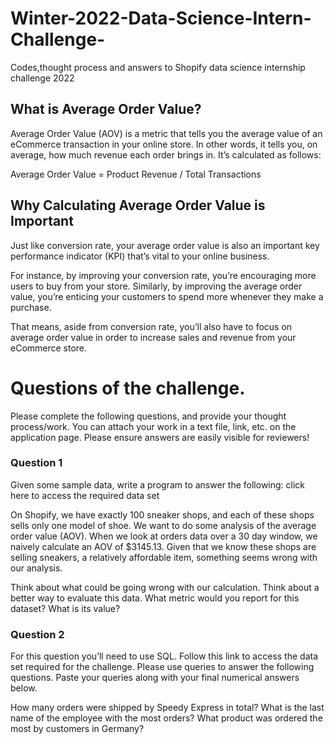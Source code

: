 # Winter-2022-Data-Science-Intern-Challenge-
Codes,thought process and answers to Shopify data science internship challenge 2022

## What is Average Order Value?
Average Order Value (AOV) is a metric that tells you the average value of an eCommerce transaction in your online store. In other words, it tells you, on average, how much revenue each order brings in.
It’s calculated as follows:

Average Order Value = Product Revenue / Total Transactions

## Why Calculating Average Order Value is Important
Just like conversion rate, your average order value is also an important key performance indicator (KPI) that’s vital to your online business.

For instance, by improving your conversion rate, you’re encouraging more users to buy from your store. Similarly, by improving the average order value, you’re enticing your customers to spend more whenever they make a purchase.

That means, aside from conversion rate, you’ll also have to focus on average order value in order to increase sales and revenue from your eCommerce store.

# Questions of the challenge.
Please complete the following questions, and provide your thought process/work. You can attach your work in a text file, link, etc. on the application page. Please ensure answers are easily visible for reviewers!


### Question 1
Given some sample data, write a program to answer the following: click here to access the required data set

On Shopify, we have exactly 100 sneaker shops, and each of these shops sells only one model of shoe. We want to do some analysis of the average order value (AOV). When we look at orders data over a 30 day window, we naively calculate an AOV of $3145.13. Given that we know these shops are selling sneakers, a relatively affordable item, something seems wrong with our analysis. 

Think about what could be going wrong with our calculation. Think about a better way to evaluate this data. 
What metric would you report for this dataset?
What is its value?


### Question 2
For this question you’ll need to use SQL. Follow this link to access the data set required for the challenge. Please use queries to answer the following questions. Paste your queries along with your final numerical answers below.

How many orders were shipped by Speedy Express in total?
What is the last name of the employee with the most orders?
What product was ordered the most by customers in Germany?
